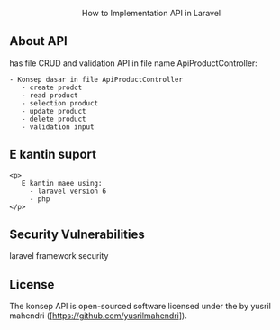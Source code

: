 <p align="center">
   How to Implementation API in Laravel
</p>

## About API
 <p>
   has file CRUD and validation API in file name ApiProductController: 
    
    - Konsep dasar in file ApiProductController
       - create prodct
       - read product
       - selection product
       - update product 
       - delete product
       - validation input
</p>


## E kantin suport
    <p>
       E kantin maee using: 
         - laravel version 6 
         - php 
    </p>


## Security Vulnerabilities

laravel framework security

## License

The konsep API  is open-sourced software licensed under the by yusril mahendri ([https://github.com/yusrilmahendri]).
